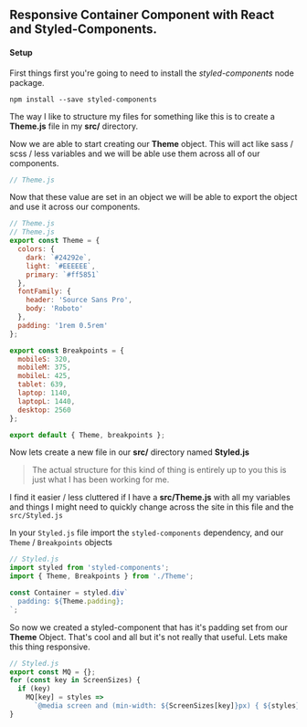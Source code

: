 ## Responsive Container Component with React and Styled-Components.

#### Setup

First things first you're going to need to install the _styled-components_ node package.

`npm install --save styled-components`

The way I like to structure my files for something like this is to create a **Theme.js** file in my **src/** directory.

<!--Open up your `Theme.js` file and start by importing the 'styled-components' dependency.


```javascript
// Theme.js
import styled from 'styled-components';
```
-->

Now we are able to start creating our **Theme** object.
This will act like sass / scss / less variables and we will be able use them across all of our components.

```javascript
// Theme.js
```

Now that these value are set in an object we will be able to export the object and use it across our components.

```javascript
// Theme.js
// Theme.js
export const Theme = {
  colors: {
    dark: `#24292e`,
    light: `#EEEEEE`,
    primary: `#ff5851`
  },
  fontFamily: {
    header: 'Source Sans Pro',
    body: 'Roboto'
  },
  padding: '1rem 0.5rem'
};

export const Breakpoints = {
  mobileS: 320,
  mobileM: 375,
  mobileL: 425,
  tablet: 639,
  laptop: 1140,
  laptopL: 1440,
  desktop: 2560
};

export default { Theme, breakpoints };
```

Now lets create a new file in our **src/** directory named **Styled.js**

> The actual structure for this kind of thing is entirely up to you this is just what I has been working for me.

I find it easier / less cluttered if I have a **src/Theme.js** with all my variables and things I might need to quickly change across the site in this file and the `src/Styled.js`

In your `Styled.js` file import the `styled-components` dependency, and our `Theme` / `Breakpoints` objects

```javascript
// Styled.js
import styled from 'styled-components';
import { Theme, Breakpoints } from './Theme';

const Container = styled.div`
  padding: ${Theme.padding};
`;
```

So now we created a styled-component that has it's padding set from our **Theme** Object.
That's cool and all but it's not really that useful. Lets make this thing responsive.

```javascript
// Styled.js
export const MQ = {};
for (const key in ScreenSizes) {
  if (key)
    MQ[key] = styles =>
      `@media screen and (min-width: ${ScreenSizes[key]}px) { ${styles} }`;
}
```

